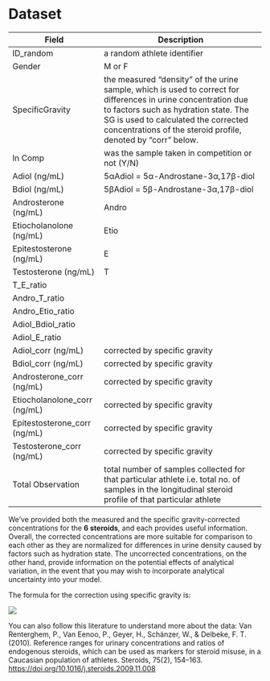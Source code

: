 # Dataset

| Field | Description |
| ------- | ------ |
| ID_random | a random athlete identifier |
| Gender | M or F |
| SpecificGravity | the measured “density” of the urine sample, which is used to correct for differences in urine concentration due to factors such as hydration state. The SG is used to calculated the corrected concentrations of the steroid profile, denoted by “corr” below. |
| In Comp | was the sample taken in competition or not (Y/N) |
| Adiol (ng/mL) |  5αAdiol = 5α-Androstane-3α,17β-diol |
| Bdiol (ng/mL) | 5βAdiol = 5β-Androstane-3α,17β-diol |
| Androsterone (ng/mL) | Andro |
| Etiocholanolone (ng/mL) | Etio |
| Epitestosterone (ng/mL) | E |
| Testosterone (ng/mL) | T |
| T_E_ratio |
| Andro_T_ratio |
| Andro_Etio_ratio |
| Adiol_Bdiol_ratio |
| Adiol_E_ratio |
| Adiol_corr (ng/mL) | corrected by specific gravity |
| Bdiol_corr (ng/mL) | corrected by specific gravity |
| Androsterone_corr (ng/mL) | corrected by specific gravity |
| Etiocholanolone_corr (ng/mL) | corrected by specific gravity |
| Epitestosterone_corr (ng/mL) | corrected by specific gravity |
| Testosterone_corr (ng/mL) | corrected by specific gravity |
| Total Observation | total number of samples collected for that particular athlete i.e. total no. of samples in the longitudinal steroid profile of that particular athlete |


We’ve provided both the measured and the specific gravity-corrected concentrations for the **6 steroids**, and each provides useful information. Overall, the corrected concentrations are more suitable for comparison to each other as they are normalized for differences in urine density caused by factors such as hydration state. The uncorrected concentrations, on the other hand, provide information on the potential effects of analytical variation, in the event that you may wish to incorporate analytical uncertainty into your model.

The formula for the correction using specific gravity is:

<img src="https://latex.codecogs.com/gif.latex?Conc_corr = Conc\_measured\cdot\frac{1.02 - 1}{SG-1}" />



You can also follow this literature to understand more about the data:
Van Renterghem, P., Van Eenoo, P., Geyer, H., Schänzer, W., & Delbeke, F. T. (2010). Reference ranges for urinary concentrations and ratios of endogenous steroids, which can be used as markers for steroid misuse, in a Caucasian population of athletes. Steroids, 75(2), 154–163. https://doi.org/10.1016/j.steroids.2009.11.008
 

 

 

 

